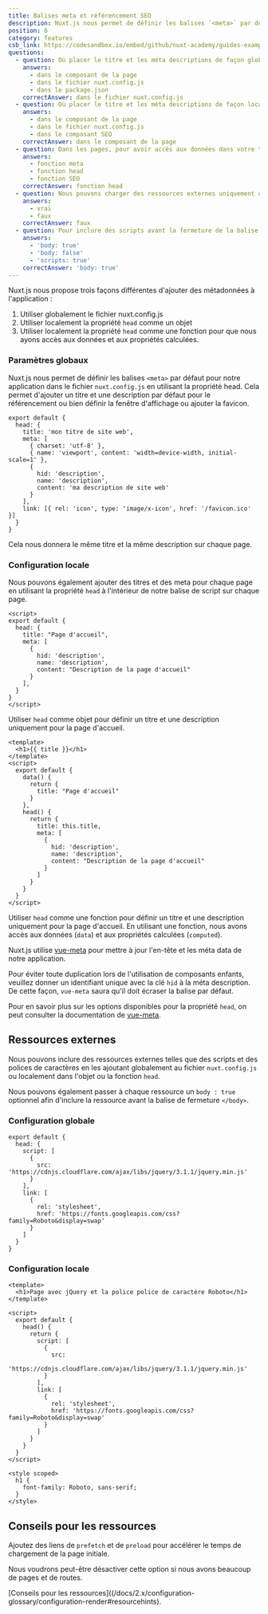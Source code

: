 ```yaml
---
title: Balises meta et référencement SEO
description: Nuxt.js nous permet de définir les balises `<meta>` par défaut pour notre application dans le fichier nuxt.config.js en utilisant la propriété head. Cela permet d'ajouter un titre et une description par défaut pour le référencement ou bien définir la fenêtre d'affichage ou ajouter la favicon.
position: 6
category: features
csb_link: https://codesandbox.io/embed/github/nuxt-academy/guides-examples/tree/master/03_features/06_meta_tags_seo?fontsize=14&hidenavigation=1&theme=dark
questions:
  - question: Où placer le titre et les méta descriptions de façon globale ?
    answers:
      - dans le composant de la page
      - dans le fichier nuxt.config.js
      - dans le package.json
    correctAnswer: dans le fichier nuxt.config.js
  - question: Où placer le titre et les méta descriptions de façon locale ?
    answers:
      - dans le composant de la page
      - dans le fichier nuxt.config.js
      - dans le composant SEO
    correctAnswer: dans le composant de la page
  - question: Dans les pages, pour avoir accès aux données dans votre titre ou méta description, nous utilisons la
    answers:
      - fonction meta
      - fonction head
      - fonction SEO
    correctAnswer: fonction head
  - question: Nous pouvons charger des ressources externes uniquement dans le fichier nuxt.config.js
    answers:
      - vrai
      - faux
    correctAnswer: faux
  - question: Pour inclure des scripts avant la fermeture de la balise body nous utilisons
    answers:
      - 'body: true'
      - 'body: false'
      - 'scripts: true'
    correctAnswer: 'body: true'
---
```


Nuxt.js nous propose trois façons différentes d'ajouter des métadonnées à l'application :

1. Utiliser globalement le fichier nuxt.config.js
2. Utiliser localement la propriété `head` comme un objet
3. Utiliser localement la propriété `head` comme une fonction pour que nous ayons accès aux données et aux propriétés calculées.

### Paramètres globaux

Nuxt.js nous permet de définir les balises `<meta>` par défaut pour notre application dans le fichier `nuxt.config.js` en utilisant la propriété head. Cela permet d'ajouter un titre et une description par défaut pour le référencement ou bien définir la fenêtre d'affichage ou ajouter la favicon.

```js{}[nuxt.config.js]
export default {
  head: {
    title: 'mon titre de site web',
    meta: [
      { charset: 'utf-8' },
      { name: 'viewport', content: 'width=device-width, initial-scale=1' },
      {
        hid: 'description',
        name: 'description',
        content: 'ma description de site web'
      }
    ],
    link: [{ rel: 'icon', type: 'image/x-icon', href: '/favicon.ico' }]
  }
}
```

<base-alert type="info">

Cela nous donnera le même titre et la même description sur chaque page.

</base-alert>

### Configuration locale

Nous pouvons également ajouter des titres et des meta pour chaque page en utilisant la propriété `head` à l'intérieur de notre balise de script sur chaque page.

```js{}[pages/index.vue]
<script>
export default {
  head: {
    title: "Page d'accueil",
    meta: [
      {
        hid: 'description',
        name: 'description',
        content: "Description de la page d'accueil"
      }
    ],
  }
}
</script>
```

<base-alert type="info">

Utiliser `head` comme objet pour définir un titre et une description uniquement pour la page d'accueil.

</base-alert>

```html{}[pages/index.vue]
<template>
  <h1>{{ title }}</h1>
</template>
<script>
  export default {
    data() {
      return {
        title: "Page d'accueil"
      }
    },
    head() {
      return {
        title: this.title,
        meta: [
          {
            hid: 'description',
            name: 'description',
            content: "Description de la page d'accueil"
          }
        ]
      }
    }
  }
</script>
```

<base-alert type="info">

Utiliser `head` comme une fonction pour définir un titre et une description uniquement pour la page d'accueil. En utilisant une fonction, nous avons accès aux données (`data`) et aux propriétés calculées (`computed`).

</base-alert>

Nuxt.js utilise [vue-meta](https://vue-meta.nuxtjs.org/) pour mettre à jour l'en-tête et les méta data de notre application.

<base-alert>

Pour éviter toute duplication lors de l'utilisation de composants enfants, veuillez donner un identifiant unique avec la clé `hid` à la méta description. De cette façon, `vue-meta` saura qu'il doit écraser la balise par défaut.

</base-alert>

<base-alert type="next">

Pour en savoir plus sur les options disponibles pour la propriété `head`, on peut consulter la documentation de [vue-meta](https://vue-meta.nuxtjs.org/api/#metainfo-properties).

</base-alert>

## Ressources externes

Nous pouvons inclure des ressources externes telles que des scripts et des polices de caractères en les ajoutant globalement au fichier `nuxt.config.js` ou localement dans l'objet ou la fonction `head`.

<base-alert type="info">

Nous pouvons également passer à chaque ressource un `body : true` optionnel afin d'inclure la ressource avant la balise de fermeture `</body>`.

</base-alert>

### Configuration globale

```js{}[nuxt.config.js]
export default {
  head: {
    script: [
      {
        src: 'https://cdnjs.cloudflare.com/ajax/libs/jquery/3.1.1/jquery.min.js'
      }
    ],
    link: [
      {
        rel: 'stylesheet',
        href: 'https://fonts.googleapis.com/css?family=Roboto&display=swap'
      }
    ]
  }
}
```

### Configuration locale

```html{}[pages/index.vue]
<template>
  <h1>Page avec jQuery et la police police de caractère Roboto</h1>
</template>

<script>
  export default {
    head() {
      return {
        script: [
          {
            src:
              'https://cdnjs.cloudflare.com/ajax/libs/jquery/3.1.1/jquery.min.js'
          }
        ],
        link: [
          {
            rel: 'stylesheet',
            href: 'https://fonts.googleapis.com/css?family=Roboto&display=swap'
          }
        ]
      }
    }
  }
</script>

<style scoped>
  h1 {
    font-family: Roboto, sans-serif;
  }
</style>
```

## Conseils pour les ressources

Ajoutez des liens de `prefetch` et de `preload` pour accélérer le temps de chargement de la page initiale.

Nous voudrons peut-être désactiver cette option si nous avons beaucoup de pages et de routes.

<base-alert type="next">

[Conseils pour les ressources]((/docs/2.x/configuration-glossary/configuration-render#resourcehints).

</base-alert>

<app-modal>
  <code-sandbox :src="csb_link"></code-sandbox>
</app-modal>

<quiz :questions="questions"></quiz>
